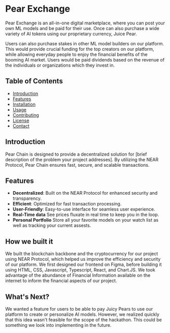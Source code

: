 # Pear Exchange

Pear Exchange is an all-in-one digital marketplace, where you can post your own ML models and be paid for their use. Once can also purchase a wide variety of AI tokens using our proprietary currency, Juice Pear. 

Users can also purchase stakes in other ML model builders on our platform. This would provide crucial funding for the top creators on our platform, while allowing everyday people to enjoy the financial benefits of the booming AI market. Users would be paid dividends based on the revenue of the individuals or organizations which they invest in.

## Table of Contents

- [Introduction](#introduction)
- [Features](#features)
- [Installation](#installation)
- [Usage](#usage)
- [Contributing](#contributing)
- [License](#license)
- [Contact](#contact)

## Introduction

Pear Chain is designed to provide a decentralized solution for [brief description of the problem your project addresses]. By utilizing the NEAR Protocol, Pear Chain ensures fast, secure, and scalable transactions.

## Features

- **Decentralized**: Built on the NEAR Protocol for enhanced security and transparency.
- **Efficient**: Optimized for fast transaction processing.
- **User-Friendly**: Easy-to-use interface for seamless user experience.
- **Real-Time data** See prices fluxate in real time to keep you in the loop.
- **Personal Portfolio** Store all your favorite models on your watch list as well as tracking your current assests.

## How we built it

We built the blockchain backbone and the cryptocurrency for our project using NEAR Protocol, which helped us improve the efficiency and security of our platform. We first designed our frontend on Figma, before building it using HTML, CSS, Javascript, Typescript, React, and Chart.JS. We took advantage of the abundance of Financial Information available on the internet to inform the financial aspects of our project.

## What's Next?

We wanted a feature for users to be able to pay Juicy Pears to use our platform to create or personalize AI models. However, we realized quickly that this idea wasn't feasible for the scope of the hackathon. This could be something we look into implementing in the future. 
